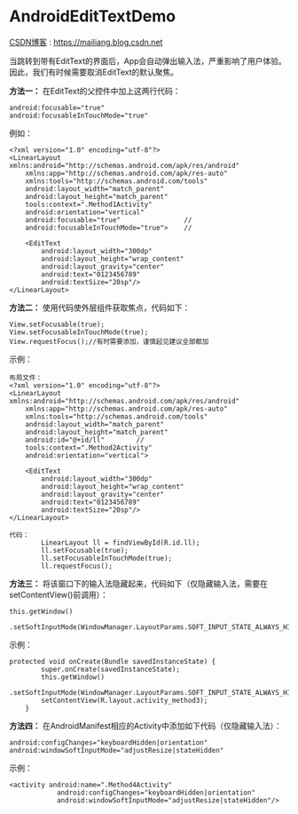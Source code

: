# AndroidEditTextDemo

[CSDN博客](https://mailiang.blog.csdn.net/) : <https://mailiang.blog.csdn.net>

当跳转到带有EditText的界面后，App会自动弹出输入法，严重影响了用户体验。因此，我们有时候需要取消EditText的默认聚焦。

**方法一：**
在EditText的父控件中加上这两行代码：
```
android:focusable="true" 
android:focusableInTouchMode="true"
```
例如：
```
<?xml version="1.0" encoding="utf-8"?>
<LinearLayout xmlns:android="http://schemas.android.com/apk/res/android"
    xmlns:app="http://schemas.android.com/apk/res-auto"
    xmlns:tools="http://schemas.android.com/tools"
    android:layout_width="match_parent"
    android:layout_height="match_parent"
    tools:context=".Method1Activity"
    android:orientation="vertical"
    android:focusable="true"				//
    android:focusableInTouchMode="true">	//

    <EditText
        android:layout_width="300dp"
        android:layout_height="wrap_content"
        android:layout_gravity="center"
        android:text="0123456789"
        android:textSize="20sp"/>
</LinearLayout>
```


**方法二：**
使用代码使外层组件获取焦点，代码如下：
```
View.setFocusable(true);
View.setFocusableInTouchMode(true);
View.requestFocus();//有时需要添加，谨慎起见建议全部都加
```

示例：
```
布局文件：
<?xml version="1.0" encoding="utf-8"?>
<LinearLayout xmlns:android="http://schemas.android.com/apk/res/android"
    xmlns:app="http://schemas.android.com/apk/res-auto"
    xmlns:tools="http://schemas.android.com/tools"
    android:layout_width="match_parent"
    android:layout_height="match_parent"
    android:id="@+id/ll"		//
    tools:context=".Method2Activity"
    android:orientation="vertical">

    <EditText
        android:layout_width="300dp"
        android:layout_height="wrap_content"
        android:layout_gravity="center"
        android:text="0123456789"
        android:textSize="20sp"/>
</LinearLayout>

代码：
		LinearLayout ll = findViewById(R.id.ll);
        ll.setFocusable(true);
        ll.setFocusableInTouchMode(true);
        ll.requestFocus();
```

**方法三：**
将该窗口下的输入法隐藏起来，代码如下（仅隐藏输入法，需要在setContentView()前调用）：
```
this.getWindow()
	.setSoftInputMode(WindowManager.LayoutParams.SOFT_INPUT_STATE_ALWAYS_HIDDEN);
```
示例：
```
protected void onCreate(Bundle savedInstanceState) {
        super.onCreate(savedInstanceState);
        this.getWindow()
                .setSoftInputMode(WindowManager.LayoutParams.SOFT_INPUT_STATE_ALWAYS_HIDDEN);
        setContentView(R.layout.activity_method3);
    }
```
**方法四：**
在AndroidManifest相应的Activity中添加如下代码（仅隐藏输入法）：
```
android:configChanges="keyboardHidden|orientation"
android:windowSoftInputMode="adjustResize|stateHidden"
```
示例：
```
<activity android:name=".Method4Activity"
            android:configChanges="keyboardHidden|orientation"
            android:windowSoftInputMode="adjustResize|stateHidden"/>
```
